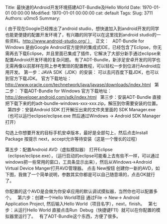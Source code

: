 Title: 最快速的Android开发环境搭建ADT-Bundle及Hello World
Date: 1970-01-01 00:00:00
Modified: 1970-01-01 00:00:00
cat: default
Tags: 
Slug: 3711
Authors: u0mo5 
Summary: 

( 由于现在Google已经推出了android studio，想快速加入到android开发的同学也能更便捷的配置开发环境了，有兴趣的同学可以在这里找到android studio的一些资料。http://www.android-studio.org/ ）
 
正文：
 
ADT-Bundle for Windows 是由Google Android官方提供的集成式IDE，已经包含了Eclipse，你无需再去下载Eclipse，并且里面已集成了插件，它解决了大部分新手通过eclipse来配置Android开发环境的复杂问题。
有了ADT-Bundle，新涉足安卓开发的同学也无需再像以前那样在网上参考繁琐的配置教程，可以轻松一步到位进行Android应用开发。
第一步：JAVA SDK（JDK）的安装：
可以去问百度下载JDK，也可以到官方下载JDK。
官方下载地址： http://www.oracle.com/technetwork/java/javase/downloads/index.html
 
第二步： 下载ADT-Bundle for Windows
官方下载地址：http://developer.android.com/sdk/index.html
 
第三步：安装ADT-Bundle
直接把下载下来的的adt-bundle-windows-xxx-xxx.zip，解压到你需要安装的位置。
 
第四步：安装Android SDK
打开解压出来的文件夹里面的 SDK Manager.exe    （也可以运行eclipse/eclipse.exe 然后通过Windows -&gt; Android SDK Manager打开）

勾选上你想要开发的目标手机安卓版本，最好是全部勾上，然后点击Install Package 按提示 next，accept允许等待安装（这是一个慢长的过程）

第五步：配置Android AVD（虚拟模拟器）
打开Eclipse（eclipse/eclipse.exe），（运行启动的eclipse可能看上去有些不一样，可以通过windows把一些常用的窗口，工具条显示出来），然后从Windows-&gt;Android Virtual Device Manger打开AVD管理器。
点击 New按钮 创建你一新的AVD，如下图，我做了一个简单说明，参数其实你都是可以自己随意填的，点击OK就行了。

你配置的这个AVD是会做为你安卓应用的默认调试摸拟器，当然你也可以配置多个。
 
第六步：创建一个Hello World项目
通过File -&gt; New-&gt; Android Application Project, 然后输入Hello World（项目名字），next，finish。
 
第七步：从运行Hello World
直接点击Run  Debug（快捷键F11）就可以在你配置的模拟器里运行了。
 
有了ADT-Bundle这个东西，方便了很多。
